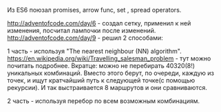 Из ES6 поюзал promises, arrow func, set , spread operators.

http://adventofcode.com/day/6 - создал сетку, применил к ней изменения, посчитал лампочки после изменений.
http://adventofcode.com/day/9 - решил 2 способами: 

1 часть - используя "The nearest neighbour (NN) algorithm". https://en.wikipedia.org/wiki/Travelling_salesman_problem - тут можно почитать подробнее. Вкратце: можно не перебирать 40320(8!) уникальных комбинаций. Вместо этого берут, по очереди, каждую из точек, и ищут кратчайший путь к следующей точке(с помощью рекурсии). И так выстраивается 8 маршрутов и они сравниваются.

2 часть - используя перебор по всем возможным комбинациям.

